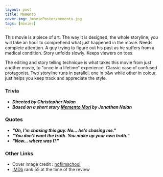 ```yaml
---
layout: post
title: Memento
cover-img: /moviePoster/memento.jpg
tags: [movies]
---
```


This movie is a piece of art. The way it is designed, the whole storyline,
you will take an hour to comprehend what just happened in the movie.
Needs complete attention. A guy trying to figure out his past as he suffers
from a medical condition. Story unfolds slowly. Keeps viewers on toes.

The editing and story telling technique is what takes this movie from
just another movie, to "once in a lifetime" experience. Classic case of 
confused protagonist. Two storyline runs in parallel,
one in b&w while other in colour, just helps you keep track and appreciate the style.


### Trivia
* ***Directed by Christopher Nolan***
* ***Based on a short story [Memento Mori](https://en.wikipedia.org/wiki/Memento_Mori_(short_story)) by Jonathan Nolan***

### Quotes
* ***"Oh, I'm chasing this guy. No... he's chasing me."***
* ***"You don't want the truth. You make up your own truth."***
* ***"Now... where was I?"***

### Other Links
* Cover Image credit : [nofilmschool](https://nofilmschool.com/sites/default/files/styles/article_extra_wide/public/memento.jpg)
* [IMDb](https://www.imdb.com/title/tt0209144/) rank 55 at the time of the review
